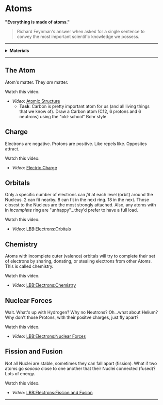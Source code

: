 # Atoms

**"Everything is made of atoms."**
> Richard Feynman's answer when asked for a single sentence to convey the most important scientific knowledge we possess.

----

<details><summary><b>Materials</b></summary><p>

Contents|Level|Description| # |Data|Link|
:-------|:---:|:----------|:-:|:--:|:--:|
Periodic Table|01|Periodic Table business card|1|[-D-](card)|[-L-](VK)

</p></details>

----

## The Atom

Atom's matter. They *are* matter.

Watch this video.
- *Video*: [Atomic Structure](https://vimeo.com/??????)
  - **Task**: Carbon is pretty important atom for us (and all living things that we know of). Draw a Carbon atom (C12, 6 protons and 6 neutrons) using the "old-school" Bohr style.

## Charge

Electrons are negative. Protons are positive. Like repels like. Opposites attract.

Watch this video.
- *Video*: [Electric Charge](https://vimeo.com/XXX)

## Orbitals

Only a specific number of electrons can *fit* at each level (orbit) around the Nucleus. 2 can fit nearby. 8 can fit in the next ring. 18 in the next. Those closest to the Nucleus are the most strongly attached. Also, any atoms with in *incomplete* ring are "unhappy"...they'd prefer to have a full load.

Watch this video.
- *Video*: [LBB:Electrons:Orbitals](https://vimeo.com/XXX)

## Chemistry

Atoms with incomplete outer (valence) orbitals will try to complete their set of electrons by sharing, donating, or stealing electrons from other Atoms. This is called chemistry.

Watch this video.
- *Video*: [LBB:Electrons:Chemistry](https://vimeo.com/XXX)

## Nuclear Forces

Wait. What's up with Hydrogen? Why no Neutrons? Oh...what about Helium? Why don't those Protons, with their positve charges, just fly apart?

Watch this video.
- *Video*: [LBB:Electrons:Nuclear Forces](https://vimeo.com/XXX)

## Fission and Fusion

Not all Nuclei are stable, sometimes they can fall apart (fission). What if two atoms go *sooooo* close to one another that their Nuclei connected (fused)? Lots of energy.

Watch this video.
- *Video*: [LBB:Electrons:Fission and Fusion](https://vimeo.com/XXX)

----
